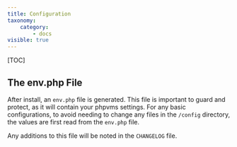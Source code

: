 ```yaml
---
title: Configuration
taxonomy:
    category:
        - docs
visible: true
---
```


[TOC]

## The env.php File

After install, an `env.php` file is generated. This file is important to guard and protect, as it will contain your phpvms settings. For any basic configurations, to avoid needing to change any files in the `/config` directory, the values are first read from the `env.php` file.

Any additions to this file will be noted in the `CHANGELOG` file.
